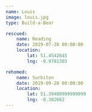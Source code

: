 ```yaml
---
name: Louis
image: louis.jpg
type: Build-a-Bear

rescued:
    name: Reading
    date: 2019-07-28 00:00:00
    location:
        lat: 51.4542645
        lng: -0.9781303

rehomed:
    name: Surbiton
    date: 2019-09-28 00:00:00
    location:
        lat: 51.39400999999999
        lng: -0.302662
---
```

